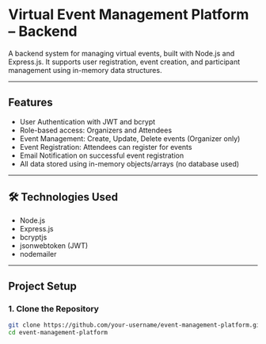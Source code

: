 # Virtual Event Management Platform – Backend

A backend system for managing virtual events, built with Node.js and Express.js. It supports user registration, event creation, and participant management using in-memory data structures.

---

## Features

- User Authentication with JWT and bcrypt
- Role-based access: Organizers and Attendees
- Event Management: Create, Update, Delete events (Organizer only)
- Event Registration: Attendees can register for events
- Email Notification on successful event registration
- All data stored using in-memory objects/arrays (no database used)

---

## 🛠 Technologies Used

- Node.js
- Express.js
- bcryptjs
- jsonwebtoken (JWT)
- nodemailer

---

## Project Setup

### 1. Clone the Repository

```bash
git clone https://github.com/your-username/event-management-platform.git
cd event-management-platform
